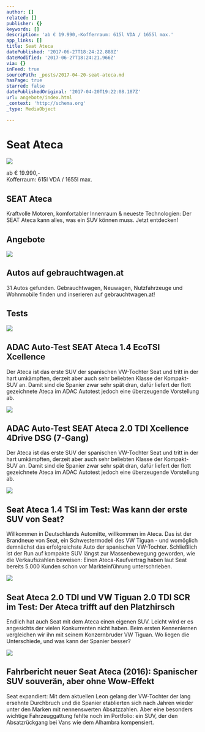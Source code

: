```yaml
---
author: []
related: []
publisher: {}
keywords: []
description: 'ab € 19.990,-Kofferraum: 615l VDA / 1655l max.'
app_links: []
title: Seat Ateca
datePublished: '2017-06-27T18:24:22.888Z'
dateModified: '2017-06-27T18:24:21.966Z'
via: {}
inFeed: true
sourcePath: _posts/2017-04-20-seat-ateca.md
hasPage: true
starred: false
datePublishedOriginal: '2017-04-20T19:22:08.187Z'
url: angebote/index.html
_context: 'http://schema.org'
_type: MediaObject

---
```

# Seat Ateca
![](https://the-grid-user-content.s3-us-west-2.amazonaws.com/3288fdac-0d81-4e25-a722-3b74bf0dbc38.jpg)

ab € 19.990,-  
Kofferraum: 615l VDA / 1655l max.

<article style=""><h1>SEAT Ateca</h1><p>Kraftvolle Motoren, komfortabler Innenraum &amp; neueste Technologien: Der SEAT Ateca kann alles, was ein SUV können muss. Jetzt entdecken!</p></article>

## Angebote

<article style=""><img src="https://s3-us-west-2.amazonaws.com/the-grid-img/p/13edb43d775677ce8ce8220e7e33ac1b9b005446.gif" /><h1>Autos auf gebrauchtwagen.at</h1><p>31 Autos gefunden. Gebrauchtwagen, Neuwagen, Nutzfahrzeuge und Wohnmobile finden und inserieren auf gebrauchtwagen.at!</p></article>

## Tests

<article style=""><img src="https://s3-us-west-2.amazonaws.com/the-grid-img/p/1f783e7de9aab234baaf4dd5912452933078693e.jpg" /><h1>ADAC Auto-Test SEAT Ateca 1.4 EcoTSI Xcellence</h1><p>Der Ateca ist das erste SUV der spanischen VW-Tochter Seat und tritt in der hart umkämpften, derzeit aber auch sehr beliebten Klasse der Kompakt-SUV an. Damit sind die Spanier zwar sehr spät dran, dafür liefert der flott gezeichnete Ateca im ADAC Autotest jedoch eine überzeugende Vorstellung ab.</p></article>

<article style=""><img src="https://s3-us-west-2.amazonaws.com/the-grid-img/p/6bec524b117b54531c015c77f18262c0698481a0.jpg" /><h1>ADAC Auto-Test SEAT Ateca 2.0 TDI Xcellence 4Drive DSG (7-Gang)</h1><p>Der Ateca ist das erste SUV der spanischen VW-Tochter Seat und tritt in der hart umkämpften, derzeit aber auch sehr beliebten Klasse der Kompakt-SUV an. Damit sind die Spanier zwar sehr spät dran, dafür liefert der flott gezeichnete Ateca im ADAC Autotest jedoch eine überzeugende Vorstellung ab.</p></article>

<article style=""><img src="https://imgflo.herokuapp.com/graph/2b2431f8e7ba7b0/c0b62708d1003d26fcac9580cd0f703f/noop.jpg?input=https%3A%2F%2Fimgr2.auto-motor-und-sport.de%2FSeat-Ateca-1-4-TSI-Seitenansicht-fotoshowBig-18728efb-960063.jpg" /><h1>Seat Ateca 1.4 TSI im Test: Was kann der erste SUV von Seat?</h1><p>Willkommen in Deutschlands Automitte, willkommen im Ateca. Das ist der Brandneue von Seat, ein Schwestermodell des VW Tiguan - und womöglich demnächst das erfolgreichste Auto der spanischen VW-Tochter. Schließlich ist der Run auf kompakte SUV längst zur Massenbewegung geworden, wie die Verkaufszahlen beweisen: Einen Ateca-Kaufvertrag haben laut Seat bereits 5.000 Kunden schon vor Markteinführung unterschrieben.</p></article>

<article style=""><img src="https://imgflo.herokuapp.com/graph/2b2431f8e7ba7b0/a028ab359d446c33e486f3a813a633a3/noop.jpg?input=https%3A%2F%2Fimgr3.auto-motor-und-sport.de%2FSeat-Ateca-VW-Tiguan-Fahrvergleich-AMS1316-fotoshowBig-23e2fb51-958914.jpg" /><h1>Seat Ateca 2.0 TDI und VW Tiguan 2.0 TDI SCR im Test: Der Ateca trifft auf den Platzhirsch</h1><p>Endlich hat auch Seat mit dem Ateca einen eigenen SUV. Leicht wird er es angesichts der vielen Konkurrenten nicht haben. Beim ersten Kennenlernen vergleichen wir ihn mit seinem Konzernbruder VW Tiguan. Wo liegen die Unterschiede, und was kann der Spanier besser?</p></article>

<article style=""><img src="https://imgflo.herokuapp.com/graph/2b2431f8e7ba7b0/d66e4267de325f341690b17c85d36830/noop.jpg?input=https%3A%2F%2Fimgr2.auto-motor-und-sport.de%2FSeat-Ateca-Fahrbericht-03-2016-SUV-fotoshowBig-efdbb091-935333.jpg" /><h1>Fahrbericht neuer Seat Ateca (2016): Spanischer SUV souverän, aber ohne Wow-Effekt</h1><p>Seat expandiert: Mit dem aktuellen Leon gelang der VW-Tochter der lang ersehnte Durchbruch und die Spanier etablierten sich nach Jahren wieder unter den Marken mit nennenswerten Absatzzahlen. Aber eine besonders wichtige Fahrzeuggattung fehlte noch im Portfolio: ein SUV, der den Absatzrückgang bei Vans wie dem Alhambra kompensiert.</p></article>
